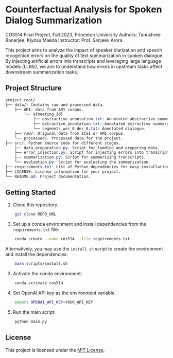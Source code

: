 # Counterfactual Analysis for Spoken Dialog Summarization

COS514 Final Project, Fall 2023, Princeton University
Authors: Tanushree Banerjee, Kiyosu Maeda
Instructor: Prof. Sanjeev Arora

This project aims to analyze the impact of speaker diarization and speech recognition errors on the quality of text summarization in spoken dialogue. By injecting artificial errors into transcripts and leveraging large language models (LLMs), we aim to understand how errors in upstream tasks affect downstream summarization tasks.

## Project Structure
```css
project-root/
├── data/: Contains raw and processed data.
    ├── AMI: data from AMI corpus.
        └── ${meeting_id}
            ├── abstractive_annotation.txt: Annotated abstractive summary.
            ├── extractive_annotation.txt: Annotated extractive summary.
            └── segments_wer_0_der_0.txt: Annotated dialogue.
    ├── raw/: Original data from ICSI or AMI corpus.
    └── processed/: Processed data for the project.
├── src/: Python source code for different stages.
    ├── data_preparation.py: Script for loading and preparing data.
    ├── error_injection.py: Script for injecting errors into transcripts.
    ├── summarization.py: Script for summarizing transcripts.
    └── evaluation.py: Script for evaluating the summarization.
├── requirements.txt: List of Python dependencies for easy installation.
├── LICENSE: License information for your project.
└── README.md: Project documentation.
```

## Getting Started

1. Clone this repository.
```bash
    git clone REPO_URL
```

3. Set up a conda environment and install dependencies from the `requirements.txt` file:
```bash
    conda create --name cos514 --file requirements.txt
```

Alternatively, you may use the `install.sh` script to create the environment and install the dependencies:
```bash
    bash scripts/install.sh
```

3. Activate the conda environment:
```bash
    conda activate cos514
```
4. Set OpenAI API key as the environment variable.
```bash
    export OPENAI_API_KEY=YOUR_API_KEY
```

5. Run the main script:
```bash
    python main.py
```

## License
This project is licensed under the [MIT License](LICENSE).

